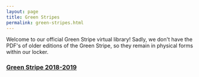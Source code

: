 ```yaml
---
layout: page
title: Green Stripes
permalink: green-stripes.html
---
```


Welcome to our official Green Stripe virtual library!  Sadly, we don't have the PDF's of older editions of the Green Stripe, so they remain in physical forms within our locker.

### <a href="greenstripes/Greenstripe 2018-2019.pdf" target="_blank">Green Stripe 2018-2019</a>
